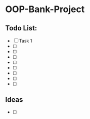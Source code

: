 # OOP-Bank-Project

## Todo List:

- [ ] Task 1
- [ ] 
- [ ] 
- [ ] 
- [ ] 
- [ ]
- [ ] 
- [ ] 
- [ ] 


## Ideas

- [ ]
